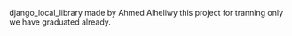 django_local_library made by Ahmed Alheliwy
this project for tranning only 
we have graduated already.